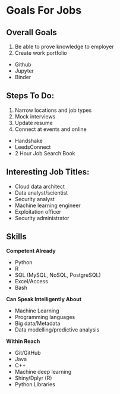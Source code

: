# Goals For Jobs
## Overall Goals
1. Be able to prove knowledge to employer
2. Create work portfolio
  * Github
  * Jupyter
  * Binder

## Steps To Do:
1. Narrow locations and job types
2. Mock interviews
3. Update resume
4. Connect at events and online
  * Handshake
  * LeedsConnect
  * 2 Hour Job Search Book

## Interesting Job Titles:
* Cloud data architect
* Data analyst/scientist
* Security analyst
* Machine learning engineer
* Exploitation officer
* Security administrator

## Skills
**Competent Already**
* Python
* R
* SQL (MySQL, NoSQL, PostgreSQL)
* Excel/Access
* Bash

**Can Speak Intelligently About**
* Machine Learning
* Programming languages
* Big data/Metadata
* Data modelling/predictive analysis

**Within Reach**
* Git/GitHub
* Java
* C++
* Machine deep learning
* Shiny/Dplyr (R)
* Python Libraries
